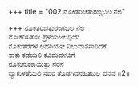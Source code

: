 +++
title = "002 ನೂಕಿತರಿಚತುರಙ್ಗಬಲ ನೆಲ"

+++
ನೂಕಿತರಿಚತುರಂಗಬಲ ನೆಲ  
ನೋಕರಿಸಿತೋ ಪ್ರಳಯಜಲಧಿಯ  
ನೂಕುತೆರೆಗಳ ಲಹರಿಯೋ ನಿಲುವಾತನಾರಿದಕೆ  
ನಾಕು ಕಡೆಯಲಿ ಕವಿದುದಳವಿಗೆ  
ನೂಕುನೂಕಾಯಿತ್ತು ನರನ  
ವ್ಯಾಕುಳತೆಯಲಿ ಸವರ ತೊಡಗಿದನಹಿತಬಲ ವನವ   ॥2॥